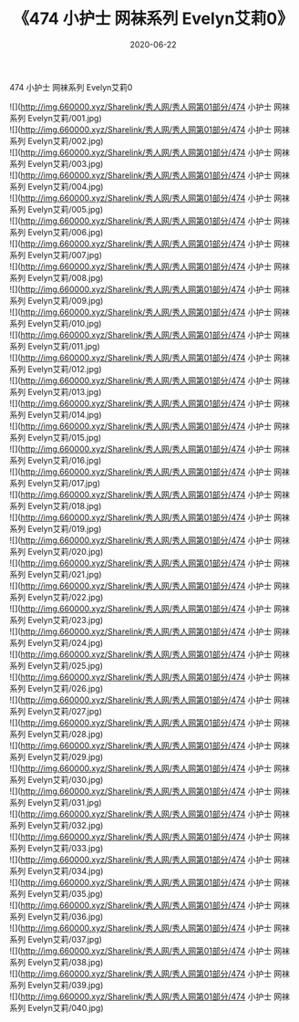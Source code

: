 ﻿---
layout: post
title:  《474 小护士 网袜系列 Evelyn艾莉0》
date:   2020-06-22
img: http://img.660000.xyz/Sharelink/秀人网/秀人网第01部分/474 小护士 网袜系列 Evelyn艾莉0/000.jpg
categories: [美女, 清纯, 唯美]
---

474 小护士 网袜系列 Evelyn艾莉0

  ![](http://img.660000.xyz/Sharelink/秀人网/秀人网第01部分/474 小护士 网袜系列 Evelyn艾莉/001.jpg) <br> ![](http://img.660000.xyz/Sharelink/秀人网/秀人网第01部分/474 小护士 网袜系列 Evelyn艾莉/002.jpg) <br> ![](http://img.660000.xyz/Sharelink/秀人网/秀人网第01部分/474 小护士 网袜系列 Evelyn艾莉/003.jpg) <br> ![](http://img.660000.xyz/Sharelink/秀人网/秀人网第01部分/474 小护士 网袜系列 Evelyn艾莉/004.jpg) <br> ![](http://img.660000.xyz/Sharelink/秀人网/秀人网第01部分/474 小护士 网袜系列 Evelyn艾莉/005.jpg) <br> ![](http://img.660000.xyz/Sharelink/秀人网/秀人网第01部分/474 小护士 网袜系列 Evelyn艾莉/006.jpg) <br> ![](http://img.660000.xyz/Sharelink/秀人网/秀人网第01部分/474 小护士 网袜系列 Evelyn艾莉/007.jpg) <br> ![](http://img.660000.xyz/Sharelink/秀人网/秀人网第01部分/474 小护士 网袜系列 Evelyn艾莉/008.jpg) <br> ![](http://img.660000.xyz/Sharelink/秀人网/秀人网第01部分/474 小护士 网袜系列 Evelyn艾莉/009.jpg) <br> ![](http://img.660000.xyz/Sharelink/秀人网/秀人网第01部分/474 小护士 网袜系列 Evelyn艾莉/010.jpg) <br> ![](http://img.660000.xyz/Sharelink/秀人网/秀人网第01部分/474 小护士 网袜系列 Evelyn艾莉/011.jpg) <br> ![](http://img.660000.xyz/Sharelink/秀人网/秀人网第01部分/474 小护士 网袜系列 Evelyn艾莉/012.jpg) <br> ![](http://img.660000.xyz/Sharelink/秀人网/秀人网第01部分/474 小护士 网袜系列 Evelyn艾莉/013.jpg) <br> ![](http://img.660000.xyz/Sharelink/秀人网/秀人网第01部分/474 小护士 网袜系列 Evelyn艾莉/014.jpg) <br> ![](http://img.660000.xyz/Sharelink/秀人网/秀人网第01部分/474 小护士 网袜系列 Evelyn艾莉/015.jpg) <br> ![](http://img.660000.xyz/Sharelink/秀人网/秀人网第01部分/474 小护士 网袜系列 Evelyn艾莉/016.jpg) <br> ![](http://img.660000.xyz/Sharelink/秀人网/秀人网第01部分/474 小护士 网袜系列 Evelyn艾莉/017.jpg) <br> ![](http://img.660000.xyz/Sharelink/秀人网/秀人网第01部分/474 小护士 网袜系列 Evelyn艾莉/018.jpg) <br> ![](http://img.660000.xyz/Sharelink/秀人网/秀人网第01部分/474 小护士 网袜系列 Evelyn艾莉/019.jpg) <br> ![](http://img.660000.xyz/Sharelink/秀人网/秀人网第01部分/474 小护士 网袜系列 Evelyn艾莉/020.jpg) <br> ![](http://img.660000.xyz/Sharelink/秀人网/秀人网第01部分/474 小护士 网袜系列 Evelyn艾莉/021.jpg) <br> ![](http://img.660000.xyz/Sharelink/秀人网/秀人网第01部分/474 小护士 网袜系列 Evelyn艾莉/022.jpg) <br> ![](http://img.660000.xyz/Sharelink/秀人网/秀人网第01部分/474 小护士 网袜系列 Evelyn艾莉/023.jpg) <br> ![](http://img.660000.xyz/Sharelink/秀人网/秀人网第01部分/474 小护士 网袜系列 Evelyn艾莉/024.jpg) <br> ![](http://img.660000.xyz/Sharelink/秀人网/秀人网第01部分/474 小护士 网袜系列 Evelyn艾莉/025.jpg) <br> ![](http://img.660000.xyz/Sharelink/秀人网/秀人网第01部分/474 小护士 网袜系列 Evelyn艾莉/026.jpg) <br> ![](http://img.660000.xyz/Sharelink/秀人网/秀人网第01部分/474 小护士 网袜系列 Evelyn艾莉/027.jpg) <br> ![](http://img.660000.xyz/Sharelink/秀人网/秀人网第01部分/474 小护士 网袜系列 Evelyn艾莉/028.jpg) <br> ![](http://img.660000.xyz/Sharelink/秀人网/秀人网第01部分/474 小护士 网袜系列 Evelyn艾莉/029.jpg) <br> ![](http://img.660000.xyz/Sharelink/秀人网/秀人网第01部分/474 小护士 网袜系列 Evelyn艾莉/030.jpg) <br> ![](http://img.660000.xyz/Sharelink/秀人网/秀人网第01部分/474 小护士 网袜系列 Evelyn艾莉/031.jpg) <br> ![](http://img.660000.xyz/Sharelink/秀人网/秀人网第01部分/474 小护士 网袜系列 Evelyn艾莉/032.jpg) <br> ![](http://img.660000.xyz/Sharelink/秀人网/秀人网第01部分/474 小护士 网袜系列 Evelyn艾莉/033.jpg) <br> ![](http://img.660000.xyz/Sharelink/秀人网/秀人网第01部分/474 小护士 网袜系列 Evelyn艾莉/034.jpg) <br> ![](http://img.660000.xyz/Sharelink/秀人网/秀人网第01部分/474 小护士 网袜系列 Evelyn艾莉/035.jpg) <br> ![](http://img.660000.xyz/Sharelink/秀人网/秀人网第01部分/474 小护士 网袜系列 Evelyn艾莉/036.jpg) <br> ![](http://img.660000.xyz/Sharelink/秀人网/秀人网第01部分/474 小护士 网袜系列 Evelyn艾莉/037.jpg) <br> ![](http://img.660000.xyz/Sharelink/秀人网/秀人网第01部分/474 小护士 网袜系列 Evelyn艾莉/038.jpg) <br> ![](http://img.660000.xyz/Sharelink/秀人网/秀人网第01部分/474 小护士 网袜系列 Evelyn艾莉/039.jpg) <br> ![](http://img.660000.xyz/Sharelink/秀人网/秀人网第01部分/474 小护士 网袜系列 Evelyn艾莉/040.jpg) <br>